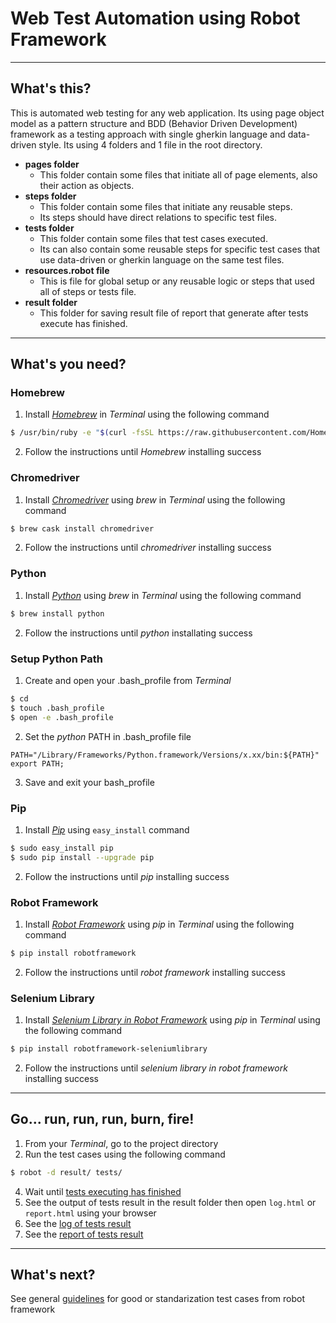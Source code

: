 # Web Test Automation using **Robot Framework**
---


## What's this?
This is automated web testing for any web application. Its using page object model as a pattern structure and BDD (Behavior Driven Development) framework as a testing approach with single gherkin language and data-driven style. Its using 4 folders and 1 file in the root directory.
* **pages folder**
    * This folder contain some files that initiate all of page elements, also their action as objects.
* **steps folder**
    * This folder contain some files that initiate any reusable steps.
    * Its steps should have direct relations to specific test files.
* **tests folder**
    * This folder contain some files that test cases executed.
    * Its can also contain some reusable steps for specific test cases that use data-driven or gherkin language on the same test files.
* **resources.robot file**
    * This is file for global setup or any reusable logic or steps that used all of steps or tests file.
* **result folder**
    * This folder for saving result file of report that generate after tests execute has finished.

---


## What's you need?
### Homebrew
1. Install _[Homebrew](https://brew.sh/)_ in _Terminal_ using the following command
  ```sh
  $ /usr/bin/ruby -e "$(curl -fsSL https://raw.githubusercontent.com/Homebrew/install/master/install)"
  ```
2. Follow the instructions until _Homebrew_ installing success

### Chromedriver
1. Install _[Chromedriver](https://chromedriver.chromium.org/)_ using _brew_ in _Terminal_ using the following command
  ```sh
  $ brew cask install chromedriver
  ```
2. Follow the instructions until _chromedriver_ installing success

### Python
1. Install _[Python](https://www.python.org/)_ using _brew_ in _Terminal_ using the following command
  ```sh
  $ brew install python
  ```
2. Follow the instructions until _python_ installating success

### Setup Python Path
1. Create and open your .bash_profile from _Terminal_
  ```sh
  $ cd
  $ touch .bash_profile
  $ open -e .bash_profile
  ```
2. Set the _python_ PATH in .bash_profile file
  ```
  PATH="/Library/Frameworks/Python.framework/Versions/x.xx/bin:${PATH}"
  export PATH;
  ```
3. Save and exit your bash_profile

### Pip
1. Install _[Pip](https://pypi.org/project/pip/)_ using `easy_install` command
  ```sh
  $ sudo easy_install pip
  $ sudo pip install --upgrade pip
  ```
2. Follow the instructions until _pip_ installing success

### Robot Framework
1. Install _[Robot Framework](https://robotframework.org/)_ using _pip_ in _Terminal_ using the following command
  ```sh
  $ pip install robotframework
  ```
2. Follow the instructions until _robot framework_ installing success

### Selenium Library
1. Install _[Selenium Library in Robot Framework](https://github.com/robotframework/SeleniumLibrary)_ using _pip_ in _Terminal_ using the following command
  ```sh
  $ pip install robotframework-seleniumlibrary
  ```
2. Follow the instructions until _selenium library in robot framework_ installing success

---


## Go... run, run, run, burn, fire!
1. From your _Terminal_, go to the project directory
2. Run the test cases using the following command
  ```sh
  $ robot -d result/ tests/
  ```
4. Wait until [tests executing has finished](https://prnt.sc/lllrxi)
5. See the output of tests result in the result folder then open `log.html` or `report.html` using your browser
6. See the [log of tests result](http://prntscr.com/lllt0q)
7. See the [report of tests result](http://prntscr.com/llltea)

---


## What's next?
See general [guidelines](https://github.com/robotframework/HowToWriteGoodTestCases/blob/master/HowToWriteGoodTestCases.rst) for good or standarization test cases from robot framework
